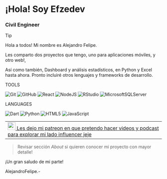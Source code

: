 # ¡Hola! Soy Efzedev
### Civil Engineer





> [!TIP]
> Hola a todos! Mi nombre es Alejandro Felipe.
> <p>Les comparto dos proyectos que tengo, uno para aplicaciones móviles, y otro web!,</p>
> <p>Así como también, Dashboard y análisis estadísticos, en Python y Excel hasta ahora. Pronto incluiré otros lenguajes y frameworks de desarrollo.</p>
<p></p>
TOOLS

![Git](https://img.shields.io/badge/git-%23F05033.svg?style=for-the-badge&logo=git&logoColor=white)
![GitHub](https://img.shields.io/badge/github-%23121011.svg?style=for-the-badge&logo=github&logoColor=white)
![React](https://img.shields.io/badge/react-%2320232a.svg?style=for-the-badge&logo=react&logoColor=%2361DAFB)
![NodeJS](https://img.shields.io/badge/node.js-6DA55F?style=for-the-badge&logo=node.js&logoColor=white)
![RStudio](https://img.shields.io/badge/RStudio-4285F4?style=for-the-badge&logo=rstudio&logoColor=white)
![MicrosoftSQLServer](https://img.shields.io/badge/Microsoft%20SQL%20Server-CC2927?style=for-the-badge&logo=microsoft%20sql%20server&logoColor=white)

<p></p>
LANGUAGES

![Dart](https://img.shields.io/badge/dart-%230175C2.svg?style=for-the-badge&logo=dart&logoColor=white)
![Python](https://img.shields.io/badge/python-3670A0?style=for-the-badge&logo=python&logoColor=ffdd54)
![HTML5](https://img.shields.io/badge/html5-%23E34F26.svg?style=for-the-badge&logo=html5&logoColor=white)
![JavaScript](https://img.shields.io/badge/javascript-%23323330.svg?style=for-the-badge&logo=javascript&logoColor=%23F7DF1E)
  
  

<p></p>
<p></p>
<p></p>



<table style="width:100%">
  <tr>
    <td>
      <a href="https://patreon.com/efzedev/">
        <img src="https://firebasestorage.googleapis.com/v0/b/dexterprojectid.appspot.com/o/clientes%2Fpatreon.png?alt=media&token=ed8eca37-2b5f-464c-b348-869fe103a85f" height="25"/>
          Les dejo mi patreon en que pretendo hacer videos y podcast para explorar mi lado influencer jeje
      </a>
    </td>
  </tr>
</table>

> Revisar sección *About* si quieren conocer mi proyecto con mayor detalle!



<p></p>
<p></p>

¡Un gran saludo de mi parte!

<p></p>

AlejandroFelipe.-
